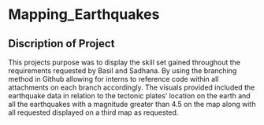 # Mapping_Earthquakes

## Discription of Project 

This projects purpose was to display the skill set gained throughout the requirements requested by Basil and Sadhana. By using the branching method in Github allowing for interns to reference code within all attachments on each branch accordingly. The visuals provided included the earthquake data in relation to the tectonic plates’ location on the earth and all the earthquakes with a magnitude greater than 4.5 on the map along with all requested displayed on a third map as requested. 
